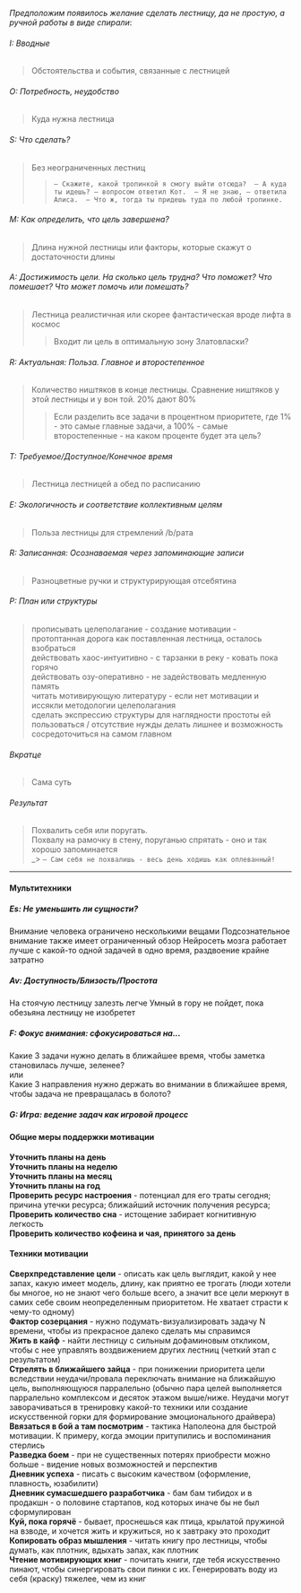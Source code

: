 *Предположим появилось желание сделать лестницу, да не простую, а ручной работы в виде спирали*:
###### I: Вводные
> Обстоятельства и события, связанные с лестницей
###### O: Потребность, неудобство
> Куда нужна лестница
###### S: Что сделать?
>Без неограниченных лестниц
> > `– Скажите, какой тропинкой я смогу выйти отсюда?  – А куда ты идешь? – вопросом ответил Кот.  – Я не знаю, – ответила Алиса.  – Что ж, тогда ты придешь туда по любой тропинке. `
###### M: Как определить, что цель завершена?
> Длина нужной лестницы или факторы, которые скажут о достаточности длины
###### A: Достижимость цели. На сколько цель трудна? Что поможет? Что помешает? Что может помочь или помешать?
> Лестница реалистичная или скорее фантастическая вроде лифта в космос
> > Входит ли цель в оптимальную зону Златовласки?
###### R:  Актуальная: Польза. Главное и второстепенное
> Количество ништяков в конце лестницы. Сравнение ништяков у этой лестницы и у вон той. 20% дают 80%
> > Если разделить все задачи в процентном приоритете, где 1% - это самые главные задачи, а 100% - самые второстепенные - на каком проценте будет эта цель?
###### T: Требуемое/Доступное/Конечное время
> Лестница лестницей а обед по расписанию
###### E:   Экологичность и соответствие коллективным целям
> Польза лестницы для стремлений /b/рата
###### R: Записанная: Осознаваемая через запоминающие записи
> Разноцветные ручки и структурирующая отсебятина
###### P: План или структуры
> прописывать целеполагание - создание мотивации - протоптанная дорога как поставленная лестница, осталось взобраться <br>
> действовать хаос-интуитивно - с тарзанки в реку - ковать пока горячо <br>
> действовать озу-оперативно - не задействовать медленную память <br>
> читать мотивирующую литературу - если нет мотивации и иссякли методологии целеполагания <br>
> сделать экспрессию структуры для наглядности простоты ей пользоваться / отсутствие нужды делать лишнее и возможность сосредоточиться на самом главном <br>
###### Вкратце
> Сама суть
###### Результат
> Похвалить себя или поругать. <br>
> Похвалу на рамочку в стену, поруганью спрятать - оно и так хорошо запоминается  <br>
_> `– Сам себя не похвалишь - весь день ходишь как оплеванный!`

---
#### Мультитехники 

##### Es: Не уменьшить ли сущности?
Внимание человека ограничено несколькими вещами
Подсознательное внимание также имеет ограниченный обзор
Нейросеть мозга работает лучше с какой-то одной задачей в одно время, раздвоение крайне затратно
##### Av:   Доступность/Близость/Простота
На стоячую лестницу залезть легче
Умный в гору не пойдет, пока обезьяна лестницу не изобретет
##### F: Фокус внимания: сфокусироваться на...
Какие 3 задачи нужно делать в ближайшее время, чтобы заметка становилась лучше, зеленее? <br>
или <br>
Какие 3 направления нужно держать во внимании в ближайшее время, чтобы задача не превращалась в болото?
##### G: Игра: ведение задач как игровой процесс

#### Общие меры поддержки мотивации
**Уточнить планы на день** <br>
**Уточнить планы на неделю** <br>
**Уточнить планы на месяц** <br>
**Уточнить планы на год** <br>
**Проверить ресурс настроения** - потенциал для его траты сегодня; причина утечки ресурса; ближайший источник получения ресурса; <br>
**Проверить количество сна** - истощение забирает когнитивную легкость <br>
**Проверить количество кофеина и чая, принятого за день**

#### Техники мотивации
**Сверхпредставление цели** - описать как цель выглядит, какой у нее запах, какую имеет модель, длину, как приятно ее трогать (люди хотели бы многое, но не знают чего больше всего, а значит все цели меркнут в самих себе своим неопределенным приоритетом. Не хватает страсти к чему-то одному) <br>
**Фактор созерцания** - нужно подумать-визуализировать задачу N времени, чтобы из прекрасное далеко сделать мы справимся <br>
**Жить в кайф** - найти лестницу с сильным дофаминовым откликом, чтобы с нее управлять воздвижением других лестниц (четкий этап с результатом) <br>
**Стрелять в ближайшего зайца** - при понижении приоритета цели вследствии неудачи/провала переключать внимание на ближайшую цель, выполняющуюся парралельно (обычно пара целей выполняется парралельно комплексом и десяток этажом выше/ниже. Неудачи могут заворачиваться в тренировку какой-то техники или создание искусственной горки для формирование эмоционального драйвера) <br>
**Ввязаться в бой а там посмотрим** - тактика Наполеона для быстрой мотивации. К примеру, когда эмоции притупились и воспоминания стерлись <br>
**Разведка боем** - при не существенных потерях приобрести можно больше - видение новых возможностей и перспектив <br>
**Дневник успеха** - писать с высоким качеством (оформление, плавность, юзабилити) <br>
**Дневник сумасшедшего разработчика** - бам бам тибидох и в продакшн - о половине стартапов, код которых иначе бы не был сформулирован <br>
**Куй, пока горячё** - бывает, проснешься как птица, крылатой пружиной на взводе, и хочется жить и кружиться, но к завтраку это проходит <br>
**Копировать образ мышления** - читать книгу про лестницы, чтобы думать, как плотник, вдыхать запах, как плотник <br>
**Чтение мотивирующих книг** - почитать книги, где тебя искусственно пинают, чтобы синергировать свои пинки с их. Генерировать воду из себя (краску) тяжелее, чем из книг <br>